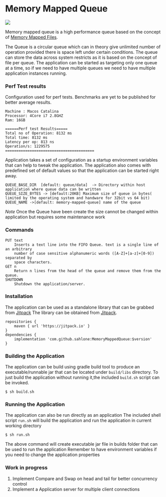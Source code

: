 # Memory Mapped Queue

[![](https://jitpack.io/v/sahlone/MemoryMappedQueue.svg?label=Release)](https://jitpack.io/#sahlone/kson)

Memory mapped queue is a high performance queue based on the concept of [Memory Mapped Files](https://en.wikipedia.org/wiki/Memory-mapped_file).

The Queue is a circular queue which can in theory give unlimited number of operation provided there is space left under certain conditions.
The queue can store the data across system restricts as it is based on the concept of file per queue.
The application can be started as targeting only one queue at a time, so if we need to have multiple queues we need to have multiple application instances running.
### Perf Test results
Configuration used for perf tests. 
Benchmarks are yet to be published for better average results.
```
Machine : Macos Catalina
Processor: 4Core i7 2.8GHZ
Ram: 16GB
```

```
======Perf test Results=====
Total no of Operation: 8132 ms
Total time: 8132 ms
Latency per op: 813 ns
Operation/s: 1229575
========================================
```
Application takes a set of configuration as a startup environment variables that can help to tweak the application.
The application also comes with predefined set of default values  so that the application can be started right away.

```
QUEUE_BASE_DIR  [default: queue/data]  -> Directory within host application where queue data can be written
QUEUE_SIZE_BYTES -> [default:20KB] Maximum size of queue in bytes( limited by the operating system and handware for 32bit vs 64 bit)
QUEUE_NAME ->[default: memory-mapped-queue] name of the queue
```
*Note* Once the Queue have been create the size cannot be changed within application but requires some maintenance work

### Commands
```
PUT text
    Inserts a text line into the FIFO Queue. text is a single line of an arbitrary
    number of case sensitive alphanumeric words ([A-Z]+[a-z]+[0-9]) separated by
    space characters.
GET n
    Return n lines from the head of the queue and remove them from the queue.
SHUTDOWN
    Shutdown the application/server.
```
### Installation
The application can be used as a standalone library  that can be grabbed from [Jitpack](https://jitpack.io/#sahlone/kson)
The library can be obtained from [Jitpack](https://jitpack.io/#sahlone/kson).
```Gradle
repositories {
    maven { url 'https://jitpack.io' }
}
dependencies {
    implementation 'com.github.sahlone:MemoryMappedQueue:$version'
}
```
### Building the Application
The application can be build using gradle build tool to produce an executable/runnable jar that can be located under `build/libs` directory.
To just build the application without running it,the included `build.sh` script can be invoked.
```
$ sh build.sh
```
### Running the Application
The application can also be run directly as an application
The included shell script `run.sh` will build the application and run the application in current working directory
```
$ sh run.sh
```
The above command will create executable jar file in builds folder that can be used to run the application
Remember to have environment variables if you need to change the application properties
### Work in progress
1. Implement Compare and Swap on head and tail for better concurrency control
2. Implement a Application server for multiple client connections

